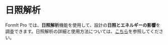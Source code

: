 # 日照解析

FormIt Pro では、**日照解析**機能を使用して、設計の**日照とエネルギーの影響**を調査できます。日照解析の詳細と使用方法については、[こちら](https://windows.help.formit.autodesk.com/v/japanese/formit-primer/part-ii/2.9-solar-and-insight-energy-analysis)を参照してください。
